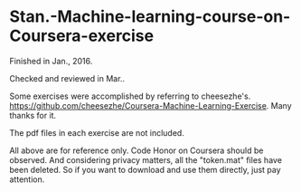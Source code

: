 # Stan.-Machine-learning-course-on-Coursera-exercise

Finished in Jan., 2016.

Checked and reviewed in Mar..

Some exercises were accomplished by referring to cheesezhe's. https://github.com/cheesezhe/Coursera-Machine-Learning-Exercise.
Many thanks for it.

The pdf files in each exercise are not included.

All above are for reference only. Code Honor on Coursera should be observed.
And considering privacy matters, all the "token.mat" files have been deleted. So if you want to download and use them directly, just pay attention.
